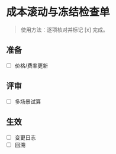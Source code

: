 # 成本滚动与冻结检查单

> 使用方法：逐项核对并标记 [x] 完成。

## 准备

- [ ] 价格/费率更新

## 评审

- [ ] 多场景试算

## 生效

- [ ] 变更日志
- [ ] 回溯
